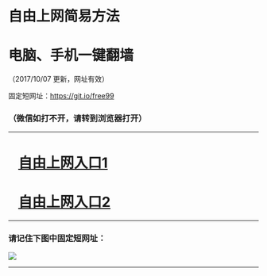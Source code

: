 ﻿# 自由上网简易方法

# 电脑、手机一键翻墙

（2017/10/07 更新，网址有效）

固定短网址：https://git.io/free99

### （微信如打不开，请转到浏览器打开）


***





# &nbsp;&nbsp; <a href="http://ft263416489.fwq-tz-1001.info/fwqtz01.html?t=100700120351 " target="_blank">自由上网入口1</a>
# &nbsp;&nbsp; <a href="http://ft1874813931.fwq-tz-1002.info/fwqtz02.html?t=100700123327 " target="_blank">自由上网入口2</a>
***

### 请记住下图中固定短网址：

<img src="https://s3-us-west-2.amazonaws.com/fwq-1001/yjfq-20170905okok.png" /> 


***

